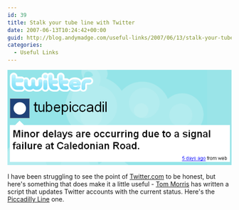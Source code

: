 ```yaml
---
id: 39
title: Stalk your tube line with Twitter
date: 2007-06-13T10:24:42+00:00
guid: http://blog.andymadge.com/useful-links/2007/06/13/stalk-your-tube-line-with-twitter/
categories:
  - Useful Links
---
```

![twittertube](/assets/images/twittertube.gif)

I have been struggling to see the point of <a href="http://www.twitter.com/" target="_blank">Twitter.com</a> to be honest, but here's something that does make it a little useful - <a href="http://tommorris.org/" target="_blank">Tom Morris</a> has written a script that updates Twitter accounts with the current status.  Here's the [Piccadilly Line](https://twitter.com/tubepiccadil) one.